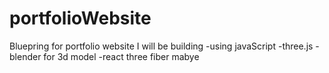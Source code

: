 # portfolioWebsite

Bluepring for portfolio website I will be building 
-using javaScript
-three.js
-blender for 3d model
-react three fiber mabye